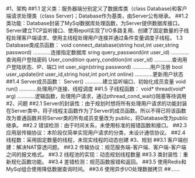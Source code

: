 #1、架构
     ##1.1 定义类：服务器端分别定义了数据库类（class Database)和客户端请求处理类（class Server)；Database作为基类，由Server公有继承。
     ##1.2 类功能：Database封装了MySql数据库处理函数，为Server提供数据库接口。
                Server建立TCP监听接口、使用epoll实现了I/O多路复用、创建了固定数量的子线程处理客户端请求、使用主线程处理用户连接并通过条件变量调度子线程。
     1.3 Database类成员函数：
               void connect_database(string host,int user,string password)        ............连接指定数据库
               sring query_password(int user_id)                                  ............查询用户登陆密码
               User_condition query_condition(int user_id)                        ............查询用户登陆状态、IP、端口
               int user_sign(string password)                                     ............用户注册
               bool user_update(int user_id,string host,int port,int online)      ............更新用户状态
     ##1.4 Server成员函数：
               Server()                                                           ............建立监听端口、初始化成员变量
               void run()                                                         ............处理用户连接、线程调度
     ##1.5 子线程函数：
               void* thread(void* arg)                                            ............逻辑函数，处理用户请求，通过pthread_cond_wait()阻塞等待调用
#2、问题
     ##2.1 Server的封装性：由于规划时想将所有处理用户请求的功能封装在Server类中，将子线程主函数作为了Server的成员函数。所以不得已将该函数改为普通函数并将Server类的所有成员变量改为
     public，将Database改为public继承。
     ##2.2 错误检测：由于时间关系，未使用标准的报错函数和接口。
     ##2.3 应用层传输协议：本阶段仅简单实现用户请求的分类，未设计通信协议。
     ##2.4 线程数：采用固定数量的线程，未现实线程的动态创建
#3、规划
     ##3.1 客户端创建：解决NAT穿透问题。
     ##3.2 传输协议：规范服务端-客户端、客户端-客户端之间的报文格式。
     ##3.2 线程池的实现：动态规划线程数量
     ##3.3 类封装性：重新规化函数功能。
     ##3.4 差错检测：规范函数报错和返回。
     ##3.5 使用Redis和MySql组合使用降低数据查询时间。
     ##3.6 使用异步I/O处理数据拷贝
     ##......
